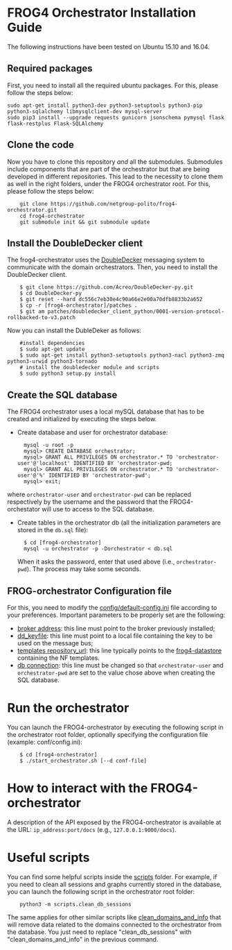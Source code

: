 # FROG4 Orchestrator Installation Guide

The following instructions have been tested on Ubuntu 15.10 and 16.04.

## Required packages
First, you need to install all the required ubuntu packages. For this, please follow the steps below:

	sudo apt-get install python3-dev python3-setuptools python3-pip python3-sqlalchemy libmysqlclient-dev mysql-server
	sudo pip3 install --upgrade requests gunicorn jsonschema pymysql flask flask-restplus Flask-SQLAlchemy

## Clone the code
Now you have to clone this repository _and_ all the submodules. Submodules include components that are part of the orchestrator but that are being developed in different repositories. This lead to the necessity to clone them as well in the right folders, under the FROG4 orchestrator root. For this, please follow the steps below:

        git clone https://github.com/netgroup-polito/frog4-orchestrator.git
        cd frog4-orchestrator
        git submodule init && git submodule update

## Install the DoubleDecker client
The frog4-orchestrator uses the [DoubleDecker](https://github.com/Acreo/DoubleDecker-py) messaging system to communicate with the domain orchestrators. Then, you need to install the DoubleDecker client.

		$ git clone https://github.com/Acreo/DoubleDecker-py.git		
		$ cd DoubleDecker-py
		$ git reset --hard dc556c7eb30e4c90a66e2e00a70dfb8833b2a652
		$ cp -r [frog4-orchestrator]/patches .
		$ git am patches/doubledecker_client_python/0001-version-protocol-rollbacked-to-v3.patch
		
Now you can install the DubleDeker as follows:

		#install dependencies 
		$ sudo apt-get update
		$ sudo apt-get install python3-setuptools python3-nacl python3-zmq python3-urwid python3-tornado
		# install the doubledecker module and scripts
		$ sudo python3 setup.py install
## Create the SQL database
The FROG4 orchestrator uses a local mySQL database that has to be created and initialized by executing the steps below.

- Create database and user for orchestrator database:
	    
       	mysql -u root -p
       	mysql> CREATE DATABASE orchestrator;
       	mysql> GRANT ALL PRIVILEGES ON orchestrator.* TO 'orchestrator-user'@'localhost' IDENTIFIED BY 'orchestrator-pwd;
       	mysql> GRANT ALL PRIVILEGES ON orchestrator.* TO 'orchestrator-user'@'%' IDENTIFIED BY 'orchestrator-pwd';
       	mysql> exit;

where `orchestrator-user` and `orchestrator-pwd` can be replaced respectively by the username and the password that the FROG4-orchestator will use to access to the SQL database.
    
- Create tables in the orchestrator db (all the initialization parameters are stored in the ``db.sql`` file):

        $ cd [frog4-orchestrator]
        mysql -u orchestrator -p -Dorchestrator < db.sql

  When it asks the password, enter that used above (i.e., `orchestrator-pwd`). The process may take some seconds.

## FROG-orchestrator Configuration file
For this, you need to modify the [config/default-config.ini](config/default-config.ini) file according to your preferences.
Important parameters to be properly set are the following:
* [broker address](https://github.com/netgroup-polito/frog4-orchestrator/blob/master/config/default-config.ini#L26): this line must point to the broker previously installed;
* [dd_keyfile](https://github.com/netgroup-polito/frog4-orchestrator/blob/master/config/default-config.ini#L28): this line must point to a local file containing the key to be used on the message bus;
* [templates repository_url](https://github.com/netgroup-polito/frog4-orchestrator/blob/master/config/default-config.ini#L53): this line typically points to the [frog4-datastore](https://github.com/netgroup-polito/frog4-datastore) containing the NF templates. 
* [db connection](https://github.com/netgroup-polito/frog4-orchestrator/blob/master/config/default-config.ini#L40): this line must be changed so that `orchestrator-user` and `orchestrator-pwd` are set to the value chose above when creating the SQL database.

# Run the orchestrator
You can launch the FROG4-orchestrator by executing the following script in the orchestrator root folder, optionally specifying the configuration file (example: conf/config.ini):
        
        $ cd [frog4-orchestrator]
        $ ./start_orchestrator.sh [--d conf-file]
	
# How to interact with the FROG4-orchestrator

A description of the API exposed by the FROG4-orchestrator is available at the URL: `ip_address:port/docs` (e.g., `127.0.0.1:9000/docs`).

# Useful scripts
You can find some helpful scripts inside the [scripts](scripts) folder. For example, if you need to clean all sessions and graphs currently stored in the database, you can launch the following script in the orchestrator root folder:
        
        python3 -m scripts.clean_db_sessions

The same applies for other similar scripts like [clean_domains_and_info](scripts/clean_domains_and_info.py) that will remove data related to the domains connected to the orchestrator from the database. You just need to replace "clean_db_sessions" with "clean_domains_and_info" in the previous command.
